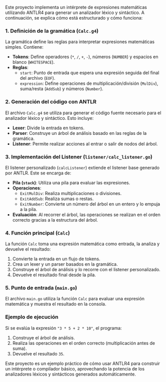 Este proyecto implementa un intérprete de expresiones matemáticas utilizando ANTLR4 para generar un analizador léxico y sintáctico. A continuación, se explica cómo está estructurado y cómo funciona:

### 1. **Definición de la gramática (`Calc.g4`)**
La gramática define las reglas para interpretar expresiones matemáticas simples. Contiene:
- **Tokens**: Define operadores (`*`, `/`, `+`, `-`), números (`NUMBER`) y espacios en blanco (`WHITESPACE`).
- **Reglas**:
    - `start`: Punto de entrada que espera una expresión seguida del final del archivo (`EOF`).
    - `expression`: Define operaciones de multiplicación/división (`MulDiv`), suma/resta (`AddSub`) y números (`Number`).

### 2. **Generación del código con ANTLR**
El archivo `Calc.g4` se utiliza para generar el código fuente necesario para el analizador léxico y sintáctico. Esto incluye:
- **Lexer**: Divide la entrada en tokens.
- **Parser**: Construye un árbol de análisis basado en las reglas de la gramática.
- **Listener**: Permite realizar acciones al entrar o salir de nodos del árbol.

### 3. **Implementación del Listener (`listener/calc_listener.go`)**
El listener personalizado (`calcListener`) extiende el listener base generado por ANTLR. Este se encarga de:
- **Pila (`stack`)**: Utiliza una pila para evaluar las expresiones.
- **Operaciones**:
    - `ExitMulDiv`: Realiza multiplicaciones o divisiones.
    - `ExitAddSub`: Realiza sumas o restas.
    - `ExitNumber`: Convierte un número del árbol en un entero y lo empuja a la pila.
- **Evaluación**: Al recorrer el árbol, las operaciones se realizan en el orden correcto gracias a la estructura del árbol.

### 4. **Función principal (`Calc`)**
La función `Calc` toma una expresión matemática como entrada, la analiza y devuelve el resultado:
1. Convierte la entrada en un flujo de tokens.
2. Crea un lexer y un parser basados en la gramática.
3. Construye el árbol de análisis y lo recorre con el listener personalizado.
4. Devuelve el resultado final desde la pila.

### 5. **Punto de entrada (`main.go`)**
El archivo `main.go` utiliza la función `Calc` para evaluar una expresión matemática y muestra el resultado en la consola.

### Ejemplo de ejecución
Si se evalúa la expresión `"3 * 5 + 2 * 10"`, el programa:
1. Construye el árbol de análisis.
2. Realiza las operaciones en el orden correcto (multiplicación antes de suma).
3. Devuelve el resultado `35`.

Este proyecto es un ejemplo práctico de cómo usar ANTLR4 para construir un intérprete o compilador básico, aprovechando la potencia de los analizadores léxicos y sintácticos generados automáticamente.